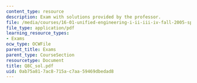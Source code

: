 ```yaml
---
content_type: resource
description: Exam with solutions provided by the professor.
file: /media/courses/16-01-unified-engineering-i-ii-iii-iv-fall-2005-spring-2006/0ab75a817ac8715ac7aa59469dbedad8_Q8C_sol.pdf
file_type: application/pdf
learning_resource_types:
- Exams
ocw_type: OCWFile
parent_title: Exams
parent_type: CourseSection
resourcetype: Document
title: Q8C_sol.pdf
uid: 0ab75a81-7ac8-715a-c7aa-59469dbedad8
---
```


